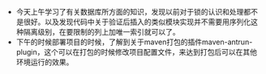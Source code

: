 + 今天上午学习了有关数据库所方面的知识，发现以前对于锁的认识和处理都不是很好。以及发现代码中关于验证后插入的类似模块实现并不需要用序列化这种隔离级别，在要限制的列上加唯一索引就可以了。  
+ 下午的时候部署项目的时候，了解到关于maven打包的插件maven-antrun-plugin，这个可以在打包的时候修改项目配置文件，来达到打包后可以在其他环境运行的效果。
